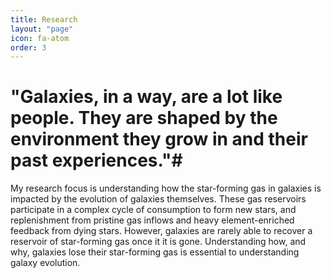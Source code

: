 ```yaml
---
title: Research
layout: "page"
icon: fa-atom
order: 3
---
```


# "Galaxies, in a way, are a lot like people. They are shaped by the environment they grow in and their past experiences."#



<p> My research focus is understanding how the star-forming gas in galaxies is impacted by the evolution of galaxies themselves. These gas reservoirs participate in a complex cycle of consumption to form new stars, and replenishment from pristine gas inflows and heavy element-enriched feedback from dying stars. However, galaxies are rarely able to recover a reservoir of star-forming gas once it it is gone. Understanding how, and why, galaxies lose their star-forming gas is essential to understanding galaxy evolution. </p>

 
